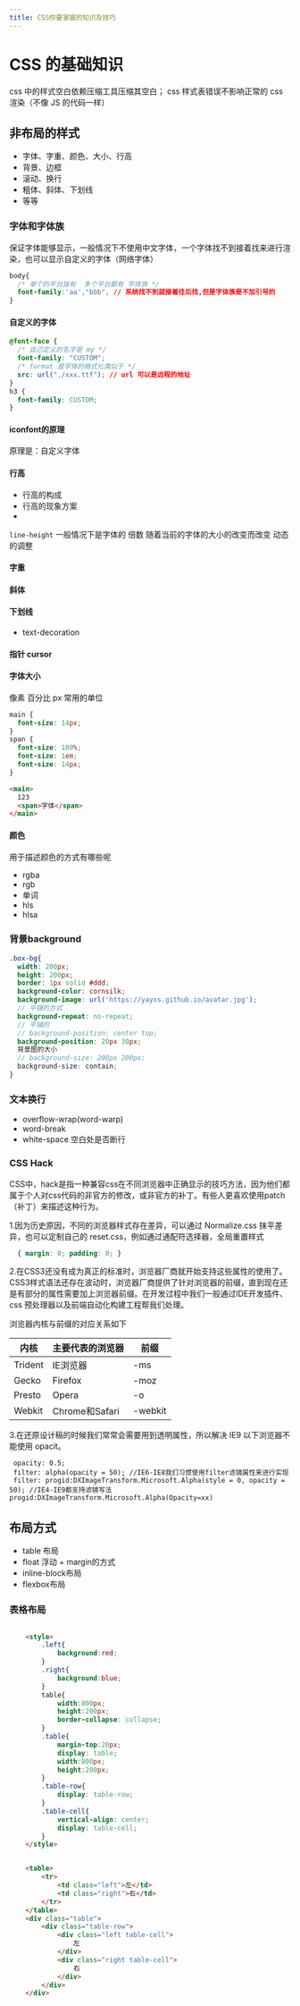 ```yaml
---
title: CSS你要掌握的知识及技巧
---
```


# CSS 的基础知识

css 中的样式空白依赖压缩工具压缩其空白； css 样式表错误不影响正常的 css 渲染（不像 JS 的代码一样）



## 非布局的样式

 - 字体、字重、颜色、大小、行高
 - 背景、边框
 - 滚动、换行
 - 粗体、斜体、下划线
 - 等等


### 字体和字体族

保证字体能够显示，一般情况下不使用中文字体，一个字体找不到接着找来进行渲染，也可以显示自定义的字体（网络字体）

```css
body{
  /* 单个的平台独有  多个平台都有 字体族 */
  font-family:'aa',"bbb", // 系统找不到就接着往后找,但是字体族是不加引号的
}
```
#### 自定义的字体
```css
@font-face {
  /* 自己定义的名字是 my */
  font-family: "CUSTOM";
  /* format 是字体的格式化类似于 */
  src: url("./xxx.ttf"); // url 可以是远程的地址
}
h3 {
  font-family: CUSTOM;
}

```
#### iconfont的原理

原理是：自定义字体

#### 行高

 - 行高的构成
 - 行高的现象方案
 - 
`line-height` 一般情况下是字体的 倍数 随着当前的字体的大小的改变而改变 动态的调整
#### 字重
#### 斜体
#### 下划线

 - text-decoration

#### 指针 cursor
#### 字体大小

像素 百分比 px 常用的单位

```css
main {
  font-size: 14px;
}
span {
  font-size: 100%;
  font-size: 1em;
  font-size: 14px;
}
```

```html
<main>
  123
  <span>字体</span>
</main>
```



#### 颜色

用于描述颜色的方式有哪些呢

 - rgba
 - rgb
 - 单词
 - hls
 - hlsa

### 背景background

```scss
.box-bg{
  width: 200px;
  height: 200px;
  border: 1px solid #ddd;
  background-color: cornsilk;
  background-image: url('https://yayxs.github.io/avatar.jpg');
  // 平铺的方式
  background-repeat: no-repeat;
  // 平铺的
  // background-position: center top;
  background-position: 20px 30px;
  背景图的大小
  // background-size: 200px 200px;
  background-size: contain;
}
```
### 文本换行

 - overflow-wrap(word-warp) 
 - word-break
 - white-space 空白处是否断行

### CSS Hack

CSS中，hack是指一种兼容css在不同浏览器中正确显示的技巧方法，因为他们都属于个人对css代码的非官方的修改，或非官方的补丁。有些人更喜欢使用patch（补丁）来描述这种行为。

 1.因为历史原因，不同的浏览器样式存在差异，可以通过 Normalize.css 抹平差异，也可以定制自己的 reset.css，例如通过通配符选择器，全局重置样式
```css
  { margin: 0; padding: 0; }
```
 2.在CSS3还没有成为真正的标准时，浏览器厂商就开始支持这些属性的使用了。CSS3样式语法还存在波动时，浏览器厂商提供了针对浏览器的前缀，直到现在还是有部分的属性需要加上浏览器前缀。在开发过程中我们一般通过IDE开发插件、css 预处理器以及前端自动化构建工程帮我们处理。

浏览器内核与前缀的对应关系如下

| 内核    | 主要代表的浏览器 | 前缀    |
| ------- | ---------------- | ------- |
| Trident | IE浏览器         | -ms     |
| Gecko   | Firefox          | -moz    |
| Presto  | Opera            | -o      |
| Webkit  | Chrome和Safari   | -webkit |

 3.在还原设计稿的时候我们常常会需要用到透明属性，所以解决 IE9 以下浏览器不能使用 opacit。

```
 opacity: 0.5;
 filter: alpha(opacity = 50); //IE6-IE8我们习惯使用filter滤镜属性来进行实现
 filter: progid:DXImageTransform.Microsoft.Alpha(style = 0, opacity = 50); //IE4-IE9都支持滤镜写法progid:DXImageTransform.Microsoft.Alpha(Opacity=xx)
```

## 布局方式

 - table 布局
 - float 浮动 + margin的方式
 - inline-block布局
 - flexbox布局

### 表格布局

```html

    <style>
        .left{
            background:red;
        }
        .right{
            background:blue;
        }
        table{
            width:800px;
            height:200px;
            border-collapse: collapse;
        }
        .table{
            margin-top:20px;
            display: table;
            width:800px;
            height:200px;
        }
        .table-row{
            display: table-row;
        }
        .table-cell{
            vertical-align: center;
            display: table-cell;
        }
    </style>


    <table>
        <tr>
            <td class="left">左</td>
            <td class="right">右</td>
        </tr>
    </table>
    <div class="table">
        <div class="table-row">
            <div class="left table-cell">
                左
            </div>
            <div class="right table-cell">
                右
            </div>
        </div>
    </div>

```